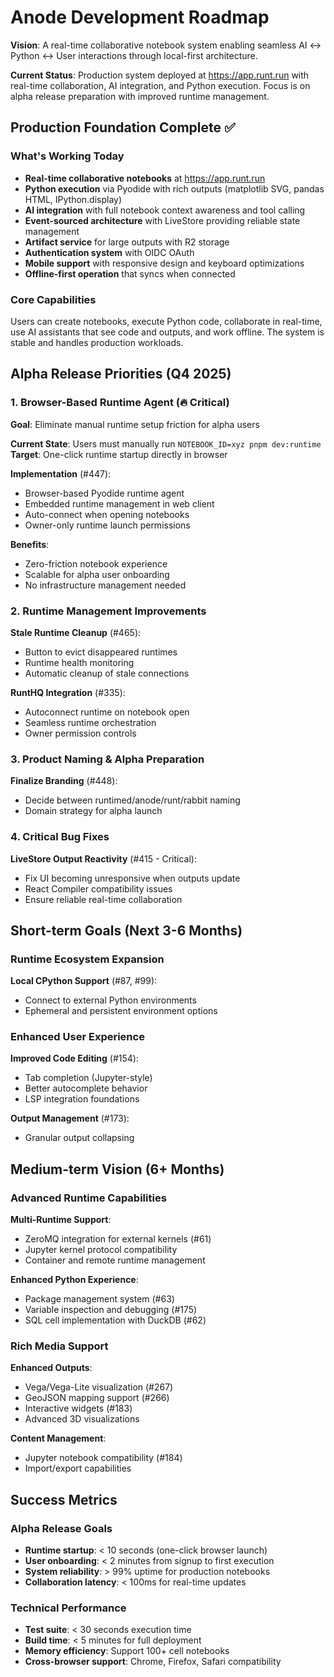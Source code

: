 # Anode Development Roadmap

**Vision**: A real-time collaborative notebook system enabling seamless AI ↔ Python ↔ User interactions through local-first architecture.

**Current Status**: Production system deployed at https://app.runt.run with real-time collaboration, AI integration, and Python execution. Focus is on alpha release preparation with improved runtime management.

## Production Foundation Complete ✅

### What's Working Today

- **Real-time collaborative notebooks** at https://app.runt.run
- **Python execution** via Pyodide with rich outputs (matplotlib SVG, pandas HTML, IPython.display)
- **AI integration** with full notebook context awareness and tool calling
- **Event-sourced architecture** with LiveStore providing reliable state management
- **Artifact service** for large outputs with R2 storage
- **Authentication system** with OIDC OAuth
- **Mobile support** with responsive design and keyboard optimizations
- **Offline-first operation** that syncs when connected

### Core Capabilities

Users can create notebooks, execute Python code, collaborate in real-time, use AI assistants that see code and outputs, and work offline. The system is stable and handles production workloads.

## Alpha Release Priorities (Q4 2025)

### 1. Browser-Based Runtime Agent (🔥 Critical)

**Goal**: Eliminate manual runtime setup friction for alpha users

**Current State**: Users must manually run `NOTEBOOK_ID=xyz pnpm dev:runtime`
**Target**: One-click runtime startup directly in browser

**Implementation** (#447):
- Browser-based Pyodide runtime agent
- Embedded runtime management in web client
- Auto-connect when opening notebooks
- Owner-only runtime launch permissions

**Benefits**:
- Zero-friction notebook experience
- Scalable for alpha user onboarding
- No infrastructure management needed

### 2. Runtime Management Improvements

**Stale Runtime Cleanup** (#465):
- Button to evict disappeared runtimes
- Runtime health monitoring
- Automatic cleanup of stale connections

**RuntHQ Integration** (#335):
- Autoconnect runtime on notebook open
- Seamless runtime orchestration
- Owner permission controls

### 3. Product Naming & Alpha Preparation

**Finalize Branding** (#448):
- Decide between runtimed/anode/runt/rabbit naming
- Domain strategy for alpha launch

### 4. Critical Bug Fixes

**LiveStore Output Reactivity** (#415 - Critical):
- Fix UI becoming unresponsive when outputs update
- React Compiler compatibility issues
- Ensure reliable real-time collaboration

## Short-term Goals (Next 3-6 Months)

### Runtime Ecosystem Expansion

**Local CPython Support** (#87, #99):
- Connect to external Python environments
- Ephemeral and persistent environment options

### Enhanced User Experience

**Improved Code Editing** (#154):
- Tab completion (Jupyter-style)
- Better autocomplete behavior
- LSP integration foundations

**Output Management** (#173):
- Granular output collapsing

## Medium-term Vision (6+ Months)

### Advanced Runtime Capabilities

**Multi-Runtime Support**:
- ZeroMQ integration for external kernels (#61)
- Jupyter kernel protocol compatibility
- Container and remote runtime management

**Enhanced Python Experience**:
- Package management system (#63)
- Variable inspection and debugging (#175)
- SQL cell implementation with DuckDB (#62)

### Rich Media Support

**Enhanced Outputs**:
- Vega/Vega-Lite visualization (#267)
- GeoJSON mapping support (#266)
- Interactive widgets (#183)
- Advanced 3D visualizations

**Content Management**:
- Jupyter notebook compatibility (#184)
- Import/export capabilities

## Success Metrics

### Alpha Release Goals

- **Runtime startup**: < 10 seconds (one-click browser launch)
- **User onboarding**: < 2 minutes from signup to first execution
- **System reliability**: > 99% uptime for production notebooks
- **Collaboration latency**: < 100ms for real-time updates

### Technical Performance

- **Test suite**: < 30 seconds execution time
- **Build time**: < 5 minutes for full deployment
- **Memory efficiency**: Support 100+ cell notebooks
- **Cross-browser support**: Chrome, Firefox, Safari compatibility

